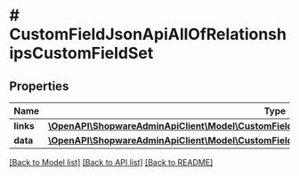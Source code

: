 # # CustomFieldJsonApiAllOfRelationshipsCustomFieldSet

## Properties

Name | Type | Description | Notes
------------ | ------------- | ------------- | -------------
**links** | [**\OpenAPI\ShopwareAdminApiClient\Model\CustomFieldJsonApiAllOfRelationshipsCustomFieldSetLinks**](CustomFieldJsonApiAllOfRelationshipsCustomFieldSetLinks.md) |  | [optional]
**data** | [**\OpenAPI\ShopwareAdminApiClient\Model\CustomFieldJsonApiAllOfRelationshipsCustomFieldSetData**](CustomFieldJsonApiAllOfRelationshipsCustomFieldSetData.md) |  | [optional]

[[Back to Model list]](../../README.md#models) [[Back to API list]](../../README.md#endpoints) [[Back to README]](../../README.md)

